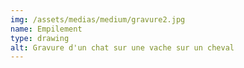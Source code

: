 ```yaml
---
img: /assets/medias/medium/gravure2.jpg
name: Empilement
type: drawing
alt: Gravure d'un chat sur une vache sur un cheval
---
```

